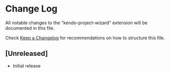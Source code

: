 # Change Log

All notable changes to the "kendo-project-wizard" extension will be documented in this file.

Check [Keep a Changelog](http://keepachangelog.com/) for recommendations on how to structure this file.

## [Unreleased]

- Initial release
